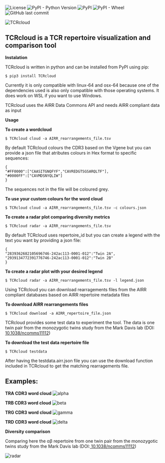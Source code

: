 ![License](https://img.shields.io/github/license/oldguyeric/TCRcloud)
![PyPI - Python Version](https://img.shields.io/pypi/pyversions/TCRcloud)
![PyPI](https://img.shields.io/pypi/v/TCRcloud)
![PyPI - Wheel](https://img.shields.io/pypi/wheel/TCRcloud)
![GitHub last commit](https://img.shields.io/github/last-commit/oldguyeric/TCRcloud)

![TCRcloud](https://github.com/oldguyeric/TCRcloud/raw/main/images/TCRcloud.png)

## TCRcloud is a TCR repertoire visualization and comparison tool

**Instalation**

TCRcloud is written in python and can be installed from PyPI using pip:

    $ pip3 install TCRcloud

Currently it is only compatible with linux-64 and osx-64 because one of the dependencies used is also only compatible with those operating systems. It does work on WSL if you want to use Windows.

TCRcloud uses the AIRR Data Commons API and needs AIRR compliant data as input

**Usage**

**To create a wordcloud**

    $ TCRcloud cloud -a AIRR_rearrangements_file.tsv

By default TCRcloud colours the CDR3 based on the Vgene but you can provide a json file that atributes colours in Hex format to specific sequences:

    {
    "#FF0000":["CAASITGNQFYF","CAVREDGTSGSARQLTF"],
    "#0000FF":["CAVMDSNYQLIW"]
    }

The sequences not in the file will be coloured grey.

**To use your custom colours for the word cloud**

    $ TCRcloud cloud -a AIRR_rearrangements_file.tsv -c colours.json

**To create a radar plot comparing diversity metrics**

    $ TCRcloud radar -a AIRR_rearrangements_file.tsv

By default TCRcloud uses repertoire_id but you can create a legend with the text you want by providing a json file:

    {
    "2839362682105696746-242ac113-0001-012":"Twin 2A",
    "2939134772391776746-242ac113-0001-012":"Twin 2B"
    }  

**To create a radar plot with your desired legend**

	$ TCRcloud radar -a AIRR_rearrangements_file.tsv -l legend.json

Using TCRcloud you can download rearragements files from the AIRR compliant databases based on AIRR repertoire metadata files

**To download AIRR rearrangements files**

    $ TCRcloud download -a AIRR_repertoire_file.json

TCRcloud provides some test data to experiment the tool. The data is one twin pair from the monozygotic twins study from the Mark Davis lab (DOI:[ 10.1038/ncomms11112](https://doi.org/10.1038/ncomms11112))

**To download the test data repertoire file**

    $ TCRcloud testdata

After having the testdata.airr.json file you can use the download function included in TCRcloud to get the matching rearragements file.

## Examples:

**TRA CDR3 word cloud**
![alpha](https://github.com/oldguyeric/TCRcloud/raw/main/images/alpha.png)

**TRB CDR3 word cloud**
![beta](https://github.com/oldguyeric/TCRcloud/raw/main/images/beta.png)

**TRG CDR3 word cloud**
![gamma](https://github.com/oldguyeric/TCRcloud/raw/main/images/gamma.png) 

**TRD CDR3 word cloud**
![delta](https://github.com/oldguyeric/TCRcloud/raw/main/images/delta.png) 

**Diversity comparison**

Comparing here the αβ repertoire from one twin pair from the monozygotic twins study from the Mark Davis lab (DOI:[ 10.1038/ncomms11112](https://doi.org/10.1038/ncomms11112))

![radar](https://github.com/oldguyeric/TCRcloud/raw/main/images/radar.png)
